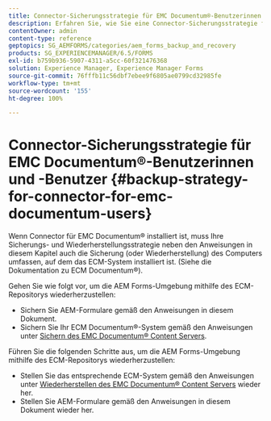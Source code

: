 ```yaml
---
title: Connector-Sicherungsstrategie für EMC Documentum®-Benutzerinnen und -Benutzer
description: Erfahren Sie, wie Sie eine Connector-Sicherungsstrategie für EMC Documentum®-Benutzerinnen und -Benutzer erstellen.
contentOwner: admin
content-type: reference
geptopics: SG_AEMFORMS/categories/aem_forms_backup_and_recovery
products: SG_EXPERIENCEMANAGER/6.5/FORMS
exl-id: b759b936-5907-4311-a5cc-60f321476368
solution: Experience Manager, Experience Manager Forms
source-git-commit: 76fffb11c56dbf7ebee9f6805ae0799cd32985fe
workflow-type: tm+mt
source-wordcount: '155'
ht-degree: 100%

---
```


# Connector-Sicherungsstrategie für EMC Documentum®-Benutzerinnen und -Benutzer {#backup-strategy-for-connector-for-emc-documentum-users}

Wenn Connector für EMC Documentum® installiert ist, muss Ihre Sicherungs- und Wiederherstellungsstrategie neben den Anweisungen in diesem Kapitel auch die Sicherung (oder Wiederherstellung) des Computers umfassen, auf dem das ECM-System installiert ist. (Siehe die Dokumentation zu ECM Documentum®).

Gehen Sie wie folgt vor, um die AEM Forms-Umgebung mithilfe des ECM-Repositorys wiederherzustellen:

* Sichern Sie AEM-Formulare gemäß den Anweisungen in diesem Dokument.
* Sichern Sie Ihr ECM Documentum®-System gemäß den Anweisungen unter [Sichern des EMC Documentum® Content Servers](/help/forms/using/admin-help/backing-recovering-emc-documentum-repository.md#back-up-the-emc-documentum-content-server).

Führen Sie die folgenden Schritte aus, um die AEM Forms-Umgebung mithilfe des ECM-Repositorys wiederherzustellen:

* Stellen Sie das entsprechende ECM-System gemäß den Anweisungen unter [Wiederherstellen des EMC Documentum® Content Servers](/help/forms/using/admin-help/backing-recovering-emc-documentum-repository.md#restore-the-emc-documentum-content-server) wieder her.
* Stellen Sie AEM-Formulare gemäß den Anweisungen in diesem Dokument wieder her.
